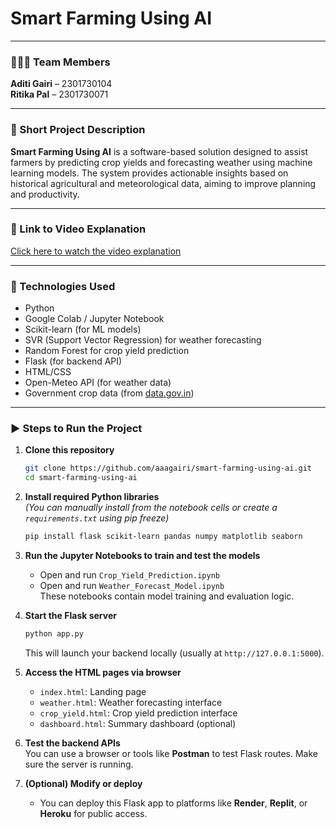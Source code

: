 # Smart Farming Using AI

---

### 🧑‍🤝‍🧑 Team Members  
**Aditi Gairi** – 2301730104  
**Ritika Pal** – 2301730071  

---

### 📝 Short Project Description  
**Smart Farming Using AI** is a software-based solution designed to assist farmers by predicting crop yields and forecasting weather using machine learning models. The system provides actionable insights based on historical agricultural and meteorological data, aiming to improve planning and productivity.

---

### 🎥 Link to Video Explanation  
[Click here to watch the video explanation](https://drive.google.com/file/d/1YNB5Opj98IWfXtn45XYMNz7foKfTS4Ud/view?usp=sharing)

---

### 🧰 Technologies Used  
- Python  
- Google Colab / Jupyter Notebook  
- Scikit-learn (for ML models)  
- SVR (Support Vector Regression) for weather forecasting  
- Random Forest for crop yield prediction  
- Flask (for backend API)  
- HTML/CSS  
- Open-Meteo API (for weather data)  
- Government crop data (from [data.gov.in](https://data.gov.in))

---
### ▶️ Steps to Run the Project

1. **Clone this repository**
   ```bash
   git clone https://github.com/aaagairi/smart-farming-using-ai.git
   cd smart-farming-using-ai
   ```

2. **Install required Python libraries**  
   *(You can manually install from the notebook cells or create a `requirements.txt` using pip freeze)*  
   ```bash
   pip install flask scikit-learn pandas numpy matplotlib seaborn
   ```

3. **Run the Jupyter Notebooks to train and test the models**  
   - Open and run `Crop_Yield_Prediction.ipynb`  
   - Open and run `Weather_Forecast_Model.ipynb`  
   These notebooks contain model training and evaluation logic.

4. **Start the Flask server**  
   ```bash
   python app.py
   ```  
   This will launch your backend locally (usually at `http://127.0.0.1:5000`).

5. **Access the HTML pages via browser**  
   - `index.html`: Landing page  
   - `weather.html`: Weather forecasting interface  
   - `crop_yield.html`: Crop yield prediction interface  
   - `dashboard.html`: Summary dashboard (optional)

6. **Test the backend APIs**  
   You can use a browser or tools like **Postman** to test Flask routes. Make sure the server is running.

7. **(Optional) Modify or deploy**  
   - You can deploy this Flask app to platforms like **Render**, **Replit**, or **Heroku** for public access.
